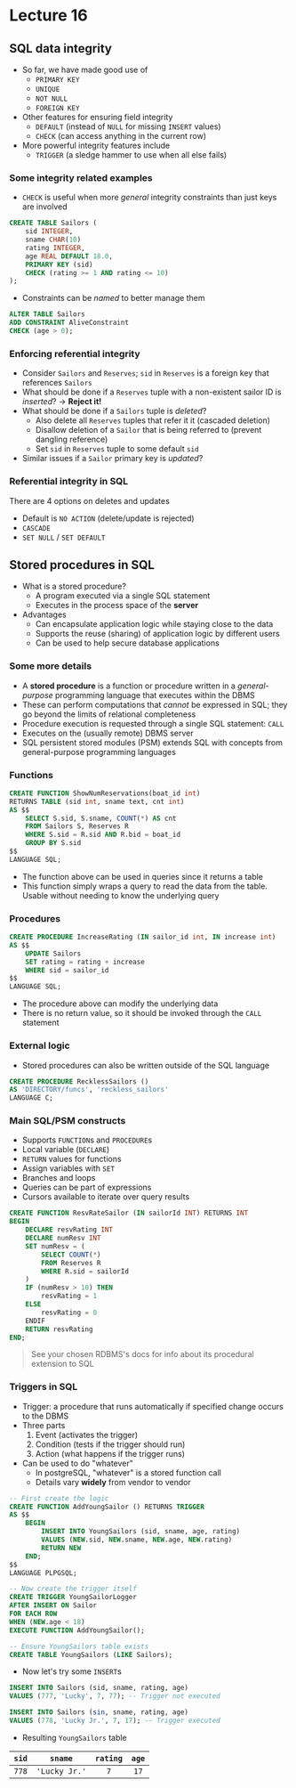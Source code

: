 # Lecture 16

## SQL data integrity

- So far, we have made good use of
	- `PRIMARY KEY`
	- `UNIQUE`
	- `NOT NULL`
	- `FOREIGN KEY`
- Other features for ensuring field integrity
	- `DEFAULT` (instead of `NULL` for missing `INSERT` values)
	- `CHECK` (can access anything in the current row)
- More powerful integrity features include
	- `TRIGGER` (a sledge hammer to use when all else fails)

### Some integrity related examples

- `CHECK` is useful when more *general* integrity constraints than just keys are involved

```SQL
CREATE TABLE Sailors (
	sid INTEGER,
	sname CHAR(10)
	rating INTEGER,
	age REAL DEFAULT 18.0,
	PRIMARY KEY (sid)
	CHECK (rating >= 1 AND rating <= 10)
);
```

- Constraints can be *named* to better manage them

```SQL
ALTER TABLE Sailors
ADD CONSTRAINT AliveConstraint
CHECK (age > 0);
```

### Enforcing referential integrity

- Consider `Sailors` and `Reserves`; `sid` in `Reserves` is a foreign key that references `Sailors`
- What should be done if a `Reserves` tuple with a non-existent sailor ID is *inserted*? -> **Reject it!**
- What should be done if a `Sailors` tuple is *deleted*?
	- Also delete all `Reserves` tuples that refer it it (cascaded deletion)
	- Disallow deletion of a `Sailor` that is being referred to (prevent dangling reference)
	- Set `sid` in `Reserves` tuple to some default `sid`
- Similar issues if a `Sailor` primary key is *updated*?

### Referential integrity in SQL

There are 4 options on deletes and updates

- Default is `NO ACTION` (delete/update is rejected)
- `CASCADE`
- `SET NULL` / `SET DEFAULT`

## Stored procedures in SQL

- What is a stored procedure?
	- A program executed via a single SQL statement
	- Executes in the process space of the **server**
- Advantages
	- Can encapsulate application logic while staying close to the data
	- Supports the reuse (sharing) of application logic by different users
	- Can be used to help secure database applications

### Some more details

- A **stored procedure** is a function or procedure written in a *general-purpose* programming language that executes within the DBMS
- These can perform computations that *cannot* be expressed in SQL; they go beyond the limits of relational completeness
- Procedure execution is requested through a single SQL statement: `CALL`
- Executes on the (usually remote) DBMS server
- SQL persistent stored modules (PSM) extends SQL with concepts from general-purpose programming languages

### Functions

```SQL
CREATE FUNCTION ShowNumReservations(boat_id int)
RETURNS TABLE (sid int, sname text, cnt int)
AS $$
	SELECT S.sid, S.sname, COUNT(*) AS cnt
	FROM Sailors S, Reserves R
	WHERE S.sid = R.sid AND R.bid = boat_id
	GROUP BY S.sid
$$
LANGUAGE SQL;
```

- The function above can be used in queries since it returns a table
- This function simply wraps a query to read the data from the table. Usable without needing to know the underlying query

### Procedures

```SQL
CREATE PROCEDURE IncreaseRating (IN sailor_id int, IN increase int)
AS $$
	UPDATE Sailors
	SET rating = rating + increase
	WHERE sid = sailor_id
$$
LANGUAGE SQL;
```

- The procedure above can modify the underlying data 
- There is no return value, so it should be invoked through the `CALL` statement

### External logic

- Stored procedures can also be written outside of the SQL language

```SQL
CREATE PROCEDURE RecklessSailors ()
AS 'DIRECTORY/funcs', 'reckless_sailors'
LANGUAGE C;
```

### Main SQL/PSM constructs

- Supports `FUNCTION`s and `PROCEDURE`s
- Local variable (`DECLARE`)
- `RETURN` values for functions
- Assign variables with `SET`
- Branches and loops
- Queries can be part of expressions
- Cursors available to iterate over query results

```SQL
CREATE FUNCTION ResvRateSailor (IN sailorId INT) RETURNS INT
BEGIN
	DECLARE resvRating INT
	DECLARE numResv INT
	SET numResv = (
		SELECT COUNT(*)
		FROM Reserves R
		WHERE R.sid = sailorId
	)
	IF (numResv > 10) THEN
		resvRating = 1
	ELSE
		resvRating = 0
	ENDIF
	RETURN resvRating
END;
```

> See your chosen RDBMS's docs for info about its procedural extension to SQL

### Triggers in SQL

- Trigger: a procedure that runs automatically if specified change occurs to the DBMS
- Three parts
	1) Event (activates the trigger)
	2) Condition (tests if the trigger should run)
	3) Action (what happens if the trigger runs)
- Can be used to do "whatever"
	- In postgreSQL, "whatever" is a stored function call
	- Details vary **widely** from vendor to vendor

```SQL
-- First create the logic
CREATE FUNCTION AddYoungSailor () RETURNS TRIGGER
AS $$
	BEGIN
		INSERT INTO YoungSailors (sid, sname, age, rating)
		VALUES (NEW.sid, NEW.sname, NEW.age, NEW.rating)
		RETURN NEW
	END;
$$
LANGUAGE PLPGSQL;

-- Now create the trigger itself
CREATE TRIGGER YoungSailorLogger
AFTER INSERT ON Sailor
FOR EACH ROW
WHEN (NEW.age < 18)
EXECUTE FUNCTION AddYoungSailor();

-- Ensure YoungSailors table exists
CREATE TABLE YoungSailors (LIKE Sailors);
```

- Now let's try some `INSERT`s

```SQL
INSERT INTO Sailors (sid, sname, rating, age)
VALUES (777, 'Lucky', 7, 77); -- Trigger not executed

INSERT INTO Sailors (sin, sname, rating, age)
VALUES (778, 'Lucky Jr.', 7, 17); -- Trigger executed
```

- Resulting `YoungSailors` table

| `sid` | `sname` | `rating` | `age` |
|:---:|:----:|:-----:|:---:|
| `778` | `'Lucky Jr.'` | `7` | `17` |
